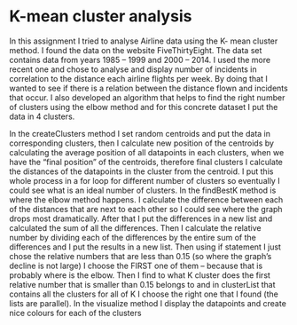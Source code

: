# K-mean cluster analysis

In this assignment I tried to analyse Airline data using the K- mean cluster method. I found the data
on the website FiveThirtyEight. The data set contains data from years 1985 – 1999 and 2000 – 2014.
I used the more recent one and chose to analyse and display number of incidents in correlation to
the distance each airline flights per week. By doing that I wanted to see if there is a relation between
the distance flown and incidents that occur. I also developed an algorithm that helps to find the right
number of clusters using the elbow method and for this concrete dataset I put the data in 4 clusters.


In the createClusters method I set random centroids and put the data in corresponding clusters,
then I calculate new position of the centroids by calculating the average position of all datapoints in
each clusters, when we have the “final position” of the centroids, therefore final clusters I calculate
the distances of the datapoints in the cluster from the centroid. I put this whole process in a for loop
for different number of clusters so eventually I could see what is an ideal number of clusters.
In the findBestK method is where the elbow method happens. I calculate the difference between
each of the distances that are next to each other so I could see where the graph drops most
dramatically. After that I put the differences in a new list and calculated the sum of all the
differences. Then I calculate the relative number by dividing each of the differences by the entire
sum of the differences and I put the results in a new list. Then using if statement I just chose the
relative numbers that are less than 0.15 (so where the graph’s decline is not large) I choose the FIRST
one of them – because that is probably where is the elbow. Then I find to what K cluster does the
first relative number that is smaller than 0.15 belongs to and in clusterList that contains all the
clusters for all of K I choose the right one that I found (the lists are parallel).
In the visualize method I display the datapoints and create nice colours for each of the clusters
